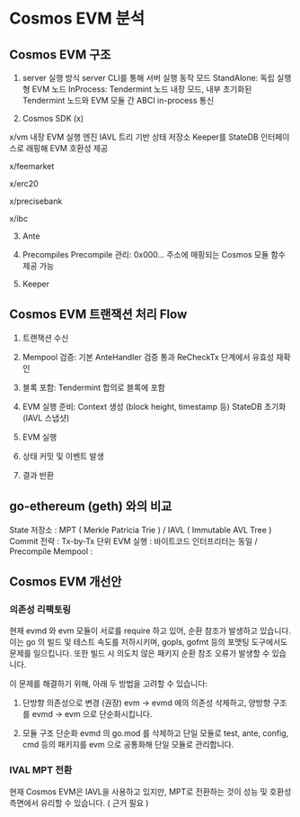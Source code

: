 # Cosmos EVM 분석

## Cosmos EVM 구조

1. server
실행 방식
    server CLI를 통해 서버 실행
동작 모드
    StandAlone: 독립 실행형 EVM 노드
    InProcess: Tendermint 노드 내장 모드, 내부 초기화된 Tendermint 노드와 EVM 모듈 간 ABCI in-process 통신

2. Cosmos SDK (x)

x/vm
    내장 EVM 실행 엔진
    IAVL 트리 기반 상태 저장소
    Keeper를 StateDB 인터페이스로 래핑해 EVM 호환성 제공

x/feemarket

x/erc20

x/precisebank

x/ibc

3. Ante

4. Precompiles
    Precompile 관리: 0x000... 주소에 매핑되는 Cosmos 모듈 함수 제공 가능

5. Keeper



## Cosmos EVM 트랜잭션 처리 Flow

1. 트랜잭션 수신

2. Mempool 검증:
    기본 AnteHandler 검증 통과
    ReCheckTx 단계에서 유효성 재확인

3. 블록 포함: Tendermint 합의로 블록에 포함

4. EVM 실행 준비:
    Context 생성 (block height, timestamp 등)
    StateDB 초기화 (IAVL 스냅샷)

5. EVM 실행

6. 상태 커밋 및 이벤트 발생

7. 결과 반환


## go-ethereum (geth) 와의 비교
State 저장소 : MPT ( Merkle Patricia Trie ) / IAVL ( Immutable AVL Tree )
Commit 전략 : Tx-by-Tx 단위 
EVM 실행 : 바이트코드 인터프리터는 동일 / Precompile
Mempool : 

## Cosmos EVM 개선안

### 의존성 리팩토링
현재 evmd 와 evm 모듈이 서로를 require 하고 있어, 순환 참조가 발생하고 있습니다.
이는 go 의 빌드 및 테스트 속도를 저하시키며, gopls, gofmt 등의 포맷팅 도구에서도 문제를 일으킵니다.
또한 빌드 시 의도치 않은 패키지 순환 참조 오류가 발생할 수 있습니다.

이 문제를 해결하기 위해, 아래 두 방법을 고려할 수 있습니다:
1. 단방향 의존성으로 변경 (권장)
evm -> evmd 에의 의존성 삭제하고, 양방향 구조를 evmd -> evm 으로 단순화시킵니다.

2. 모듈 구조 단순화
evmd 의 go.mod 를 삭제하고 단일 모듈로 test, ante, config, cmd 등의 패키지를 evm 으로 공통화해 단일 모듈로 관리합니다.

### IVAL MPT 전환
현재 Cosmos EVM은 IAVL을 사용하고 있지만, MPT로 전환하는 것이 성능 및 호환성 측면에서 유리할 수 있습니다. ( 근거 필요 )